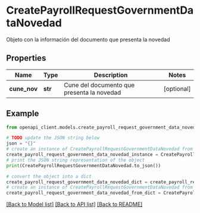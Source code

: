 # CreatePayrollRequestGovernmentDataNovedad

Objeto con la información del documento que presenta la novedad

## Properties

Name | Type | Description | Notes
------------ | ------------- | ------------- | -------------
**cune_nov** | **str** | Cune del documento que presenta la novedad | [optional] 

## Example

```python
from openapi_client.models.create_payroll_request_government_data_novedad import CreatePayrollRequestGovernmentDataNovedad

# TODO update the JSON string below
json = "{}"
# create an instance of CreatePayrollRequestGovernmentDataNovedad from a JSON string
create_payroll_request_government_data_novedad_instance = CreatePayrollRequestGovernmentDataNovedad.from_json(json)
# print the JSON string representation of the object
print(CreatePayrollRequestGovernmentDataNovedad.to_json())

# convert the object into a dict
create_payroll_request_government_data_novedad_dict = create_payroll_request_government_data_novedad_instance.to_dict()
# create an instance of CreatePayrollRequestGovernmentDataNovedad from a dict
create_payroll_request_government_data_novedad_from_dict = CreatePayrollRequestGovernmentDataNovedad.from_dict(create_payroll_request_government_data_novedad_dict)
```
[[Back to Model list]](../README.md#documentation-for-models) [[Back to API list]](../README.md#documentation-for-api-endpoints) [[Back to README]](../README.md)


